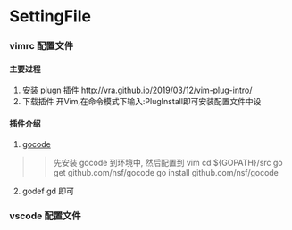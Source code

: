 SettingFile
====
### vimrc 配置文件

#### 主要过程
1. 安装 plugn 插件
http://vra.github.io/2019/03/12/vim-plug-intro/
2. 下载插件
开Vim,在命令模式下输入:PlugInstall即可安装配置文件中设

#### 插件介绍
1. [gocode](https://github.com/mdempsky/gocode)
>> 先安装 gocode 到环境中, 然后配置到 vim
cd ${GOPATH}/src
go get github.com/nsf/gocode
go install github.com/nsf/gocode

2. godef
gd 即可

### vscode 配置文件
